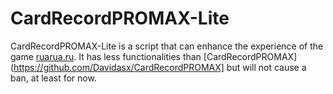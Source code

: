 # CardRecordPROMAX-Lite
CardRecordPROMAX-Lite is a script that can enhance the experience of the game [ruarua.ru](ruarua.ru). It has less functionalities than [CardRecordPROMAX](https://github.com/Davidasx/CardRecordPROMAX] but will not cause a ban, at least for now.
